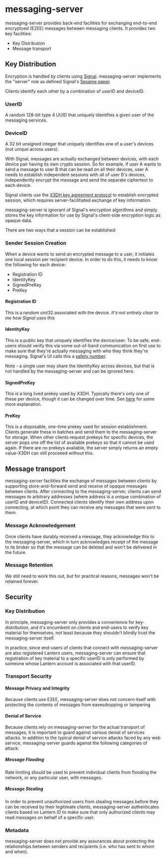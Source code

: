 # messaging-server

messaging-server provides back-end facilities for exchanging end-to-end encryptoed (E2EE) messages between messaging clients. It provides two key facilities:

- Key Distribution
- Message transport

## Key Distribution
Encryption is handled by clients using [Signal](https://github.com/signalapp/libsignal-protocol-java). messaging-server implements the "server" role as defined Signal's [Sesame paper](https://www.signal.org/docs/specifications/sesame/).

Clients identify each other by a combination of userID and deviceID.

### UserID
A random 128-bit type 4 UUID that uniquely identifies a given user of the messaging services.

### DeviceID
A 32 bit unsigned integer that uniquely identifies one of a user's devices (not unique across users).

With Signal, messages are actually exchanged between devices, with each device pair having its own crypto session. So for example, if user A wants to send a message to user B
that can be read on all their devices, user A needs to establish independent sessions with all of user B's devices, independently encrypt the message and send the separate ciphertext to each device.

Signal clients use the [X3DH key agreement protocol](https://www.signal.org/docs/specifications/x3dh/) to establish encrypted session, which requires server-facilitiated exchange of key information.

messaging-server is ignorant of Signal's encryption algorithms and simply stores the key information for use by Signal's client-side encryption logic as opaque data.

There are two ways that a session can be established:

### Sender Session Creation
When a device wants to send an encrypted message to a user, it initiates one local session per recipient device. In order to do this, it needs to know the following for each device:

- Registration ID
- IdentityKey
- SignedPreKey
- PreKey

#### Registration ID
This is a random uint32 associated with the device. *It's not entirely clear to me how Signal uses this*

#### IdentityKey
This is a public key that uniquely identifies the device/user. To be safe, end-users should verify this via some out-of-band communication on first use to make sure that they're actually messaging with
who they think they're messaging. Signal's UI calls this a [safety number](https://support.signal.org/hc/en-us/articles/360007060632-What-is-a-safety-number-and-why-do-I-see-that-it-changed-).

Note - a single user may share the IdentityKey across devices, but that is not handled by the messaging-server and can be ignored here.

#### SignedPreKey
This is a long lived prekey used by X3DH. Typically there's only one of these per device, though it can be changed over time. See [here](https://crypto.stackexchange.com/questions/72148/signal-protocol-how-is-signed-prekey-created)
for some more explanation.

#### PreKey
This is a disposable, one-time prekey used for session establishment. Clients generate these in batches and send them to the messaging-server for storage. When other clients request prekeys for specific devices, the server pops one off the list of available prekeys so that it cannot be used again. If there are no prekeys available, the server simply returns an empty value-X3DH can still proceeed without this.

## Message transport
messaging-server facilities the exchange of messages between clients by supporting store-and-forward send and receive of opaque messages between clients. After connecting to the messaging-server, clients can send messages to arbitrary addresses (where address is a unique combination of userID and deviceID). Connected clients identify their own address upon connecting, at which point they can receive any messages that were sent to them.

### Message Acknowledgement
Once clients have durably received a message, they acknowledge this to the messaging-server, which in turn acknowledges receipt of the message to its broker so that the message can be deleted and won't be delivered in the future.

### Message Retention
We still need to work this out, but for practical reasons, messages won't be retained forever.

## Security

### Key Distribution
In principle, messaging-server only provides a convenience for key-distribution, and it's encumbent on clients and end-users to verify key material for themselves, not least because they shouldn't blindly trust the messaging-server itself.

In practice, since end-users of clients that connect with messaging-server are also registered Lantern users, messaging-server can ensure that registration of key material to a specific userID is only performed by someone whose Lantern account is associated with that userID.

### Transport Security

#### Message Privacy and Integrity
Because clients use E2EE, messaging-server does not concern itself with protecting the contents of messages from eavesdropping or tampering

#### Denial of Service
Because clients rely on messaging-server for the actual transport of messages, it is important to guard against various denial of services attacks. In addition to the typical denial of service attacks faced by any web service, messaging-server guards against the following categories of attack:

##### Message Flooding
Rate limiting should be used to prevent individual clients from flooding the network, or any particular user, with messages.

##### Message Stealing
In order to prevent unauthorized users from stealing messages before they can be received by their legitimate clients, messaging-server authenticates clients based on Lantern ID to make sure that only authorized clients may read messages on behalf of a specific user.

### Metadata
messaging-server does not provide any assurances about protecting the relationships between senders and recipients (i.e. who has sent to whom and when).